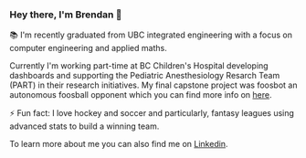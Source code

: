 ### Hey there, I'm Brendan 👋

📚 I'm recently graduated from UBC integrated engineering with a focus on computer engineering and applied maths.

Currently I'm working part-time at BC Children's Hospital developing dashboards and supporting the Pediatric Anesthesiology Resarch Team (PART) in their research initiatives.
My final capstone project was foosbot an autonomous foosball opponent which you can find more info on [here](https://drive.google.com/drive/folders/1FNWNzub9BFkjC3ssFo5zJb3rbLoISCuC).

⚡ Fun fact: I love hockey and soccer and particularly, fantasy leagues using advanced stats to build a winning team.

To learn more about me you can also find me on [Linkedin](https://www.linkedin.com/in/brendan-lai-176460182).

<!--
**Brendanlai/BrendanLai** is a ✨ _special_ ✨ repository because its `README.md` (this file) appears on your GitHub profile.

Here are some ideas to get you started:

- 🔭 I’m currently working on ...
- 🌱 I’m currently learning ...
- 👯 I’m looking to collaborate on ...
- 🤔 I’m looking for help with ...
- 💬 Ask me about ...
- 📫 How to reach me: ...
- 😄 Pronouns: ...
- ⚡ Fun fact: ...
-->
